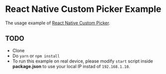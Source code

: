 # React Native Custom Picker Example

The usage example of [React Native Custom Picker](https://github.com/budiadiono/react-native-custom-picker).

## TODO

* Clone
* Do `yarn` or `npm install`
* To run this example on real device, please modify `start` script inside **package.json** to use your local IP instad of `192.168.1.10`.